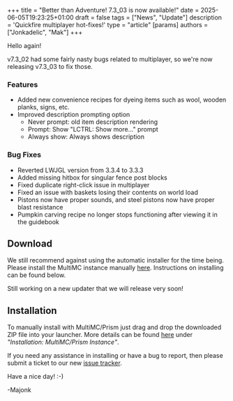 +++
title = "Better than Adventure! 7.3_03 is now available!"
date = 2025-06-05T19:23:25+01:00
draft = false
tags = ["News", "Update"]
description = 'Quickfire multiplayer hot-fixes!'
type = "article"
[params]
    authors = ["Jonkadelic", "Mak"]
+++

Hello again!

v7.3_02 had some fairly nasty bugs related to multiplayer, so we're now releasing v7.3_03 to fix those.

### Features

-   Added new convenience recipes for dyeing items such as wool, wooden planks, signs, etc.
-   Improved description prompting option
    -   Never prompt: old item description rendering
    -   Prompt: Show "LCTRL: Show more..." prompt
    -   Always show: Always shows description

### Bug Fixes

-   Reverted LWJGL version from 3.3.4 to 3.3.3
-   Added missing hitbox for singular fence post blocks
-   Fixed duplicate right-click issue in multiplayer
-   Fixed an issue with baskets losing their contents on world load
-   Pistons now have proper sounds, and steel pistons now have proper blast resistance
-   Pumpkin carving recipe no longer stops functioning after viewing it in the guidebook

## Download

We still recommend against using the automatic installer for the time being. Please install the MultiMC instance manually [here](/downloads). Instructions on installing can be found below.

Still working on a new updater that we will release very soon!

## Installation

To manually install with MultiMC/Prism just drag and drop the downloaded ZIP file into your launcher. More details can be found [here](https://www.betterthanadventure.net/installation-guide) under _"Installation: MultiMC/Prism Instance"_.

If you need any assistance in installing or have a bug to report, then please submit a ticket to our new [issue tracker](https://bugs.betterthanadventure.net/).

Have a nice day! :-)

-Majonk
